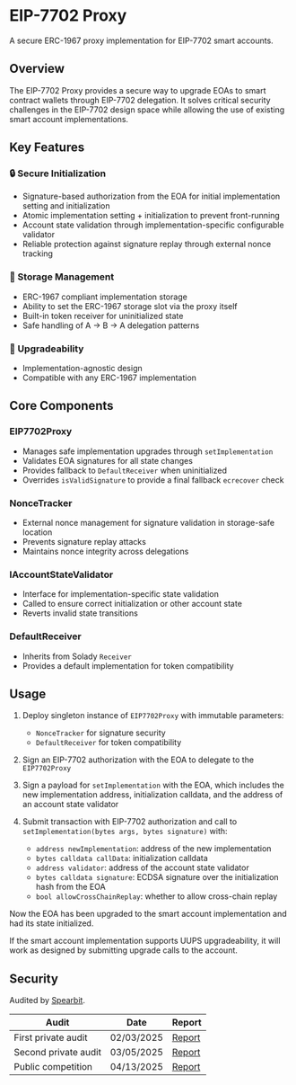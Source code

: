 # EIP-7702 Proxy

A secure ERC-1967 proxy implementation for EIP-7702 smart accounts.

## Overview

The EIP-7702 Proxy provides a secure way to upgrade EOAs to smart contract wallets through EIP-7702 delegation. It solves critical security challenges in the EIP-7702 design space while allowing the use of existing smart account implementations.

## Key Features

### 🔒 Secure Initialization
- Signature-based authorization from the EOA for initial implementation setting and initialization
- Atomic implementation setting + initialization to prevent front-running
- Account state validation through implementation-specific configurable validator
- Reliable protection against signature replay through external nonce tracking

### 💾 Storage Management
- ERC-1967 compliant implementation storage
- Ability to set the ERC-1967 storage slot via the proxy itself
- Built-in token receiver for uninitialized state
- Safe handling of A → B → A delegation patterns

### 🔄 Upgradeability
- Implementation-agnostic design
- Compatible with any ERC-1967 implementation

## Core Components

### EIP7702Proxy
- Manages safe implementation upgrades through `setImplementation`
- Validates EOA signatures for all state changes
- Provides fallback to `DefaultReceiver` when uninitialized
- Overrides `isValidSignature` to provide a final fallback `ecrecover` check

### NonceTracker
- External nonce management for signature validation in storage-safe location
- Prevents signature replay attacks
- Maintains nonce integrity across delegations

### IAccountStateValidator
- Interface for implementation-specific state validation
- Called to ensure correct initialization or other account state
- Reverts invalid state transitions

### DefaultReceiver
- Inherits from Solady `Receiver`
- Provides a default implementation for token compatibility

## Usage

1. Deploy singleton instance of `EIP7702Proxy` with immutable parameters:
   - `NonceTracker` for signature security
   - `DefaultReceiver` for token compatibility

2. Sign an EIP-7702 authorization with the EOA to delegate to the `EIP7702Proxy`
3. Sign a payload for `setImplementation` with the EOA, which includes the new implementation address, initialization calldata, and the address of an account state validator
4. Submit transaction with EIP-7702 authorization and call to `setImplementation(bytes args, bytes signature)` with:
    - `address newImplementation`: address of the new implementation
    - `bytes calldata callData`: initialization calldata
    - `address validator`: address of the account state validator
    - `bytes calldata signature`: ECDSA signature over the initialization hash from the EOA
    - `bool allowCrossChainReplay`: whether to allow cross-chain replay

Now the EOA has been upgraded to the smart account implementation and had its state initialized.

If the smart account implementation supports UUPS upgradeability, it will work as designed by submitting upgrade calls to the account.

## Security

Audited by [Spearbit](https://spearbit.com/).

| Audit | Date | Report |
|--------|---------|---------|
| First private audit | 02/03/2025 | [Report](audits/Cantina-February-2025.pdf) |
| Second private audit | 03/05/2025 | [Report](audits/Cantina-March-2025.pdf) |
| Public competition | 04/13/2025| [Report](audits/Cantina-Competition-April-2025.pdf) |
